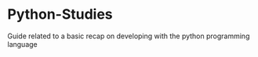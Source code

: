 # Python-Studies

Guide related to a basic recap on developing with the python programming language
